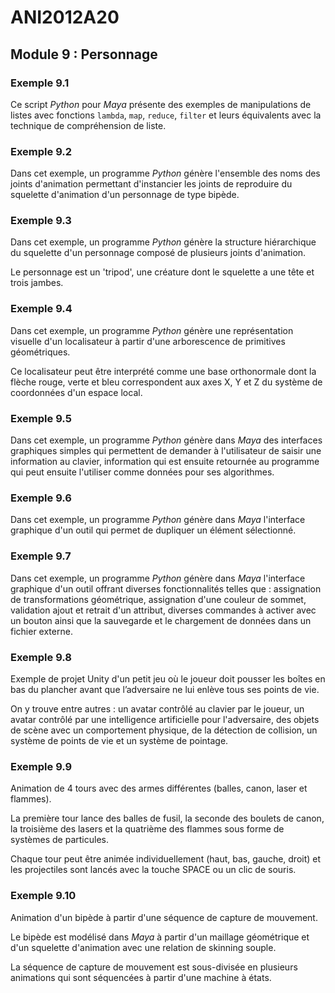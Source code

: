 # ANI2012A20

## Module 9 : Personnage

### Exemple 9.1

Ce script *Python* pour *Maya* présente des exemples de manipulations de listes avec fonctions `lambda`, `map`, `reduce`, `filter` et leurs équivalents avec la technique de compréhension de liste.

### Exemple 9.2

Dans cet exemple, un programme *Python* génère l'ensemble des noms des joints d'animation permettant d'instancier les joints de reproduire du squelette d'animation d'un personnage de type bipède.

### Exemple 9.3

Dans cet exemple, un programme *Python* génère la structure hiérarchique du squelette d'un personnage composé de plusieurs joints d'animation.

Le personnage est un 'tripod', une créature dont le squelette a une tête et trois jambes.

### Exemple 9.4

Dans cet exemple, un programme *Python* génère une représentation visuelle d'un localisateur à partir d'une arborescence de primitives géométriques.

Ce localisateur peut être interprété comme une base orthonormale dont la flèche rouge, verte et bleu correspondent aux axes X, Y et Z du système de coordonnées d'un espace local.

### Exemple 9.5

Dans cet exemple, un programme *Python* génère dans *Maya* des interfaces graphiques simples qui permettent de demander à l'utilisateur de saisir une information au clavier, information qui est ensuite retournée au programme qui peut ensuite l'utiliser comme données pour ses algorithmes.

### Exemple 9.6

Dans cet exemple, un programme *Python* génère dans *Maya* l'interface graphique d'un outil qui permet de dupliquer un élément sélectionné.

### Exemple 9.7

Dans cet exemple, un programme *Python* génère dans *Maya* l'interface graphique d'un outil offrant diverses fonctionnalités telles que : assignation de transformations géométrique, assignation d'une couleur de sommet, validation ajout et retrait d'un attribut, diverses commandes à activer avec un bouton ainsi que la sauvegarde et le chargement de données dans un fichier externe.

### Exemple 9.8

Exemple de projet Unity d'un petit jeu où le joueur doit pousser les boîtes en bas du plancher avant que l’adversaire ne lui enlève tous ses points de vie.

On y trouve entre autres : un avatar contrôlé au clavier par le joueur, un avatar contrôlé par une intelligence artificielle pour l'adversaire, des objets de scène avec un comportement physique, de la détection de collision, un système de points de vie et un système de pointage.

### Exemple 9.9

Animation de 4 tours avec des armes différentes (balles, canon, laser et flammes).

La première tour lance des balles de fusil, la seconde des boulets de canon, la troisième des lasers et la quatrième des flammes sous forme de systèmes de particules.

Chaque tour peut être animée individuellement (haut, bas, gauche, droit) et les projectiles sont lancés avec la touche SPACE ou un clic de souris.

### Exemple 9.10

Animation d'un bipède à partir d'une séquence de capture de mouvement.

Le bipède est modélisé dans *Maya* à partir d'un maillage géométrique et d'un squelette d'animation avec une relation de skinning souple.

La séquence de capture de mouvement est sous-divisée en plusieurs animations qui sont séquencées à partir d'une machine à états.
